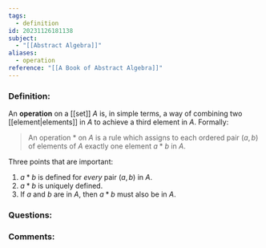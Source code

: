 ```yaml
---
tags:
  - definition
id: 20231126181138
subject:
  - "[[Abstract Algebra]]"
aliases:
  - operation
reference: "[[A Book of Abstract Algebra]]"
---
```

### Definition:
An **operation** on a [[set]] $A$ is, in simple terms, a way of combining two [[element|elements]] in $A$ to achieve a third element in $A$. Formally:

> An operation * on $A$ is a rule which assigns to each ordered pair $(a,b)$ of elements of $A$ exactly one element $a * b$ in $A$.

Three points that are important:
1. $a*b$ is defined for *every* pair $(a,b)$ in $A$.
2. $a*b$ is uniquely defined.
3. If $a$ and $b$ are in $A$, then $a*b$ must also be in $A$.

### Questions:

### Comments:
